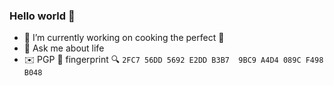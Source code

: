 ### Hello world 👋

- 🔭 I’m currently working on cooking the perfect 🍝
- 💬 Ask me about life
- ✉️ PGP 🔑 fingerprint 🔍 `2FC7 56DD 5692 E2DD B3B7  9BC9 A4D4 089C F498 B048`
